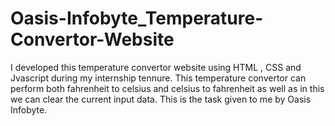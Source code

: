 # Oasis-Infobyte_Temperature-Convertor-Website
I developed this temperature convertor website using HTML , CSS and Jvascript during my internship tennure. This temperature convertor can perform both fahrenheit to celsius and celsius to fahrenheit as well as in this we can clear the current input data. This is the task given to me by Oasis Infobyte.

